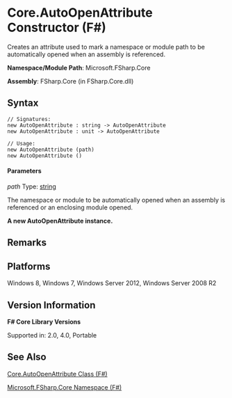 # Core.AutoOpenAttribute Constructor (F#)

Creates an attribute used to mark a namespace or module path to be automatically opened when an assembly is referenced.

**Namespace/Module Path**: Microsoft.FSharp.Core

**Assembly**: FSharp.Core (in FSharp.Core.dll)


## Syntax

```
// Signatures:
new AutoOpenAttribute : string -> AutoOpenAttribute
new AutoOpenAttribute : unit -> AutoOpenAttribute

// Usage:
new AutoOpenAttribute (path)
new AutoOpenAttribute ()
```

#### Parameters
*path*
Type: [string](http://msdn.microsoft.com/en-us/library/12b97856-ec80-4f70-a018-afb0753f755a)


The namespace or module to be automatically opened when an assembly is referenced or an enclosing module opened.



**A new AutoOpenAttribute instance.**
## Remarks

## Platforms
Windows 8, Windows 7, Windows Server 2012, Windows Server 2008 R2


## Version Information
**F# Core Library Versions**

Supported in: 2.0, 4.0, Portable




## See Also
[Core.AutoOpenAttribute Class &#40;F&#35;&#41;](Core.AutoOpenAttribute+Class+%28FSharp%29.md)

[Microsoft.FSharp.Core Namespace &#40;F&#35;&#41;](Microsoft.FSharp.Core+Namespace+%28FSharp%29.md)

